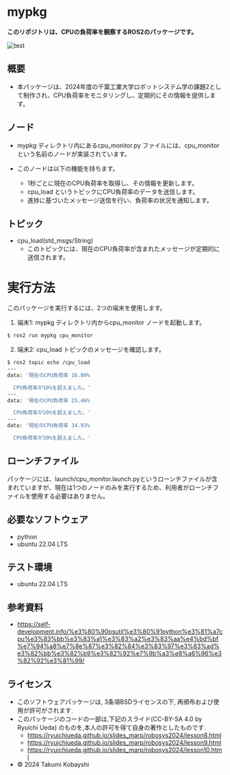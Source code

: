 # mypkg
**このリポジトリは、CPUの負荷率を観察するROS2のパッケージです。**

![test](https://github.com/Chinatsu0131/robosys2024-ros2/actions/workflows/test.yml/badge.svg)

## 概要
- 本パッケージは、2024年度の千葉工業大学ロボットシステム学の課題2として制作され、CPU負荷率をモニタリングし、定期的にその情報を提供します。


## ノード
- mypkg ディレクトリ内にあるcpu_monitor.py ファイルには、cpu_monitor という名前のノードが実装されています。

- このノードは以下の機能を持ちます。
    - 1秒ごとに現在のCPU負荷率を取得し、その情報を更新します。
    - cpu_load というトピックにCPU負荷率のデータを送信します。
    - 進捗に基づいたメッセージ送信を行い、負荷率の状況を通知します。

## トピック
- cpu_load(std_msgs/String)
  - このトピックには、現在のCPU負荷率が含まれたメッセージが定期的に送信されます。
  
# 実行方法
このパッケージを実行するには、2つの端末を使用します。
1. 端末1: mypkg ディレクトリ内からcpu_monitor ノードを起動します。
```bash
$ ros2 run mypkg cpu_monitor
```
2. 端末2: cpu_load トピックのメッセージを確認します。
```bash
$ ros2 topic echo /cpu_load
---
data: '現在のCPU負荷率 16.80%

  CPU負荷率が10%を超えました。'
---
data: '現在のCPU負荷率 25.46%

  CPU負荷率が20%を超えました。'
---
data: '現在のCPU負荷率 34.93%

  CPU負荷率が30%を超えました。'
```

## ローンチファイル
パッケージには、launch/cpu_monitor.launch.pyというローンチファイルが含まれていますが、現在は1つのノードのみを実行するため、利用者がローンチファイルを使用する必要はありません。

## 必要なソフトウェア
- python 
- ubuntu 22.04 LTS

## テスト環境
- ubuntu 22.04 LTS

## 参考資料
- https://self-development.info/%e3%80%90psutil%e3%80%91python%e3%81%a7cpu%e3%83%bb%e3%83%a1%e3%83%a2%e3%83%aa%e4%bd%bf%e7%94%a8%e7%8e%87%e3%82%84%e3%83%97%e3%83%ad%e3%82%bb%e3%82%b9%e3%82%92%e7%9b%a3%e8%a6%96%e3%82%92%e3%81%99/

## ライセンス
- このソフトウェアパッケージは, 3条項BSDライセンスの下, 再頒布および使用が許可がされます.
- このパッケージのコードの一部は,下記のスライド(CC-BY-SA 4.0 by Ryuichi Ueda) のものを,本人の許可を得て自身の著作としたものです.
    - https://ryuichiueda.github.io/slides_marp/robosys2024/lesson8.html
    - https://ryuichiueda.github.io/slides_marp/robosys2024/lesson9.html
    - https://ryuichiueda.github.io/slides_marp/robosys2024/lesson10.html
- © 2024 Takumi Kobayshi
